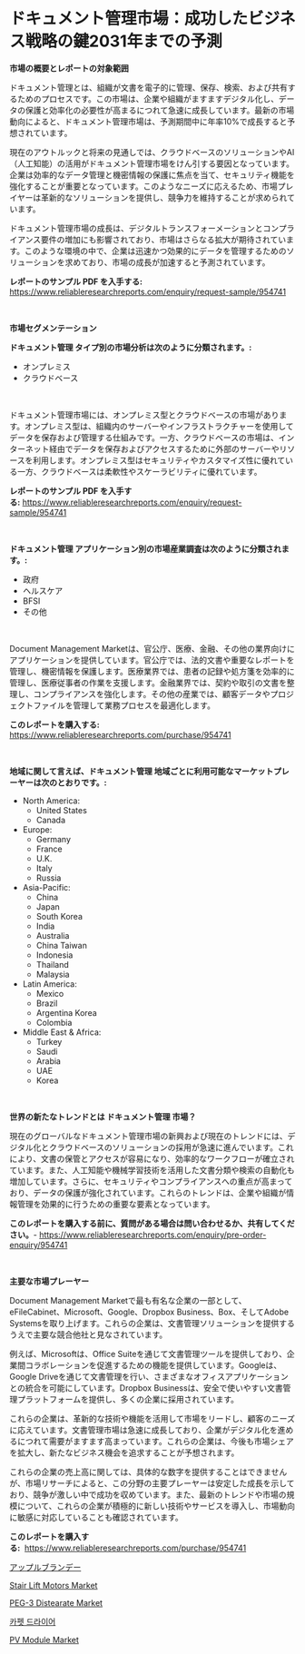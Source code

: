<p><h1>ドキュメント管理市場：成功したビジネス戦略の鍵2031年までの予測</h1></p><p><strong>市場の概要とレポートの対象範囲</strong></p>
<p><p>ドキュメント管理とは、組織が文書を電子的に管理、保存、検索、および共有するためのプロセスです。この市場は、企業や組織がますますデジタル化し、データの保護と効率化の必要性が高まるにつれて急速に成長しています。最新の市場動向によると、ドキュメント管理市場は、予測期間中に年率10%で成長すると予想されています。</p><p>現在のアウトルックと将来の見通しでは、クラウドベースのソリューションやAI（人工知能）の活用がドキュメント管理市場をけん引する要因となっています。企業は効率的なデータ管理と機密情報の保護に焦点を当て、セキュリティ機能を強化することが重要となっています。このようなニーズに応えるため、市場プレイヤーは革新的なソリューションを提供し、競争力を維持することが求められています。</p><p>ドキュメント管理市場の成長は、デジタルトランスフォーメーションとコンプライアンス要件の増加にも影響されており、市場はさらなる拡大が期待されています。このような環境の中で、企業は迅速かつ効果的にデータを管理するためのソリューションを求めており、市場の成長が加速すると予測されています。</p></p>
<p><strong>レポートのサンプル PDF を入手する:</strong> <a href="https://www.reliableresearchreports.com/enquiry/request-sample/954741">https://www.reliableresearchreports.com/enquiry/request-sample/954741</a></p>
<p>&nbsp;</p>
<p><strong>市場セグメンテーション</strong></p>
<p><strong>ドキュメント管理 タイプ別の市場分析は次のように分類されます。:</strong></p>
<p><ul><li>オンプレミス</li><li>クラウドベース</li></ul></p>
<p>&nbsp;</p>
<p><p>ドキュメント管理市場には、オンプレミス型とクラウドベースの市場があります。オンプレミス型は、組織内のサーバーやインフラストラクチャーを使用してデータを保存および管理する仕組みです。一方、クラウドベースの市場は、インターネット経由でデータを保存およびアクセスするために外部のサーバーやリソースを利用します。オンプレミス型はセキュリティやカスタマイズ性に優れている一方、クラウドベースは柔軟性やスケーラビリティに優れています。</p></p>
<p><strong>レポートのサンプル PDF を入手する:</strong>&nbsp;<a href="https://www.reliableresearchreports.com/enquiry/request-sample/954741">https://www.reliableresearchreports.com/enquiry/request-sample/954741</a></p>
<p>&nbsp;</p>
<p><strong> ドキュメント管理 アプリケーション別の市場産業調査は次のように分類されます。:</strong></p>
<p><ul><li>政府</li><li>ヘルスケア</li><li>BFSI</li><li>その他</li></ul></p>
<p>&nbsp;</p>
<p><p>Document Management Marketは、官公庁、医療、金融、その他の業界向けにアプリケーションを提供しています。官公庁では、法的文書や重要なレポートを管理し、機密情報を保護します。医療業界では、患者の記録や処方箋を効率的に管理し、医療従事者の作業を支援します。金融業界では、契約や取引の文書を整理し、コンプライアンスを強化します。その他の産業では、顧客データやプロジェクトファイルを管理して業務プロセスを最適化します。</p></p>
<p><strong>このレポートを購入する:</strong>&nbsp; <a href="https://www.reliableresearchreports.com/purchase/954741">https://www.reliableresearchreports.com/purchase/954741</a></p>
<p>&nbsp;</p>
<p><strong>地域に関して言えば、ドキュメント管理 地域ごとに利用可能なマーケットプレーヤーは次のとおりです。:</strong></p>
<p><ul>
    <li>
        North America:
        <ul>
            <li>United States</li>
            <li>Canada</li>
        </ul>
    </li>
    <li>
        Europe:
        <ul>
            <li>Germany</li>
            <li>France</li>
            <li>U.K.</li>
            <li>Italy</li>
            <li>Russia</li>
        </ul>
    </li>
    <li>
        Asia-Pacific:
        <ul>
            <li>China</li>
            <li>Japan</li>
            <li>South Korea</li>
            <li>India</li>
            <li>Australia</li>
            <li>China Taiwan</li>
            <li>Indonesia</li>
            <li>Thailand</li>
            <li>Malaysia</li>
        </ul>
    </li>
    <li>
        Latin America:
        <ul>
            <li>Mexico</li>
            <li>Brazil</li>
            <li>Argentina Korea</li>
            <li>Colombia</li>
        </ul>
    </li>
    <li>
        Middle East & Africa:
        <ul>
            <li>Turkey</li>
            <li>Saudi</li>
            <li>Arabia</li>
            <li>UAE</li>
            <li>Korea</li>
        </ul>
    </li>
    </ul></p>
<p>&nbsp;</p>
<p><strong>世界の新たなトレンドとは ドキュメント管理 市場？</strong></p>
<p><p>現在のグローバルなドキュメント管理市場の新興および現在のトレンドには、デジタル化とクラウドベースのソリューションの採用が急速に進んでいます。これにより、文書の保管とアクセスが容易になり、効率的なワークフローが確立されています。また、人工知能や機械学習技術を活用した文書分類や検索の自動化も増加しています。さらに、セキュリティやコンプライアンスへの重点が高まっており、データの保護が強化されています。これらのトレンドは、企業や組織が情報管理を効果的に行うための重要な要素となっています。</p></p>
<p><strong>このレポートを購入する前に、質問がある場合は問い合わせるか、共有してください。</strong>- <a href="https://www.reliableresearchreports.com/enquiry/pre-order-enquiry/954741">https://www.reliableresearchreports.com/enquiry/pre-order-enquiry/954741</a></p>
<p>&nbsp;</p>
<p><strong>主要な市場プレーヤー</strong></p>
<p><p>Document Management Marketで最も有名な企業の一部として、eFileCabinet、Microsoft、Google、Dropbox Business、Box、そしてAdobe Systemsを取り上げます。これらの企業は、文書管理ソリューションを提供するうえで主要な競合他社と見なされています。</p><p>例えば、Microsoftは、Office Suiteを通じて文書管理ツールを提供しており、企業間コラボレーションを促進するための機能を提供しています。Googleは、Google Driveを通じて文書管理を行い、さまざまなオフィスアプリケーションとの統合を可能にしています。Dropbox Businessは、安全で使いやすい文書管理プラットフォームを提供し、多くの企業に採用されています。</p><p>これらの企業は、革新的な技術や機能を活用して市場をリードし、顧客のニーズに応えています。文書管理市場は急速に成長しており、企業がデジタル化を進めるにつれて需要がますます高まっています。これらの企業は、今後も市場シェアを拡大し、新たなビジネス機会を追求することが予想されます。</p><p>これらの企業の売上高に関しては、具体的な数字を提供することはできませんが、市場リサーチによると、この分野の主要プレーヤーは安定した成長を示しており、競争が激しい中で成功を収めています。また、最新のトレンドや市場の規模について、これらの企業が積極的に新しい技術やサービスを導入し、市場動向に敏感に対応していることも確認されています。</p></p>
<p><strong>このレポートを購入する:</strong>&nbsp;&nbsp;<a href="https://www.reliableresearchreports.com/purchase/954741">https://www.reliableresearchreports.com/purchase/954741</a></p>
<p><p><a href="https://medium.com/@hardee896/%E3%83%AA%E3%83%B3%E3%82%B4%E3%83%96%E3%83%A9%E3%83%B3%E3%83%87%E3%83%BC%E5%B8%82%E5%A0%B4%E3%81%AE%E5%88%86%E6%9E%90-%E5%B8%82%E5%A0%B4%E3%82%B7%E3%82%A7%E3%82%A2-%E3%83%88%E3%83%AC%E3%83%B3%E3%83%89-%E3%81%8A%E3%82%88%E3%81%B3%E6%88%90%E9%95%B7%E3%83%91%E3%82%BF%E3%83%BC%E3%83%B3%E3%81%AE%E8%A7%A3%E8%AA%AD-8e9d9e2bb558">アップルブランデー</a></p><p><a href="https://issuu.com/reportprime-2/docs/stair-lift-motors-market-size-2030.pptx">Stair Lift Motors Market</a></p><p><a href="https://adventurous-uranium-ef9.notion.site/PEG-3-Distearate-Market-Analysis-Examines-its-Scope-on-Growth-Opportunities-and-Forecasted-Trends-S-1c13764b86854ee995c1e1c9c62c8725">PEG-3 Distearate Market</a></p><p><a href="https://medium.com/@angelnienowdseej3e45z3p8c/%EC%B9%B4%ED%8E%AB-%EA%B1%B4%EC%A1%B0%EA%B8%B0-%EC%8B%9C%EC%9E%A5%EC%9D%80-%EC%8B%9C%EC%9E%A5-%EC%A0%90%EC%9C%A0%EC%9C%A8-%EA%B7%9C%EB%AA%A8-%EB%B0%8F-2031%EB%85%84%EA%B9%8C%EC%A7%80-%EC%98%88%EC%B8%A1%EB%90%9C-%EC%98%88%EC%83%81%EC%97%90-%EC%B4%88%EC%A0%90%EC%9D%84-%EB%A7%9E%EC%B6%A5%EB%8B%88%EB%8B%A4-aa7c59e0a32b">카펫 드라이어</a></p><p><a href="https://github.com/gdfhhhj/Market-Research-Report-List-3/blob/main/pv-module-market.md">PV Module Market</a></p></p>